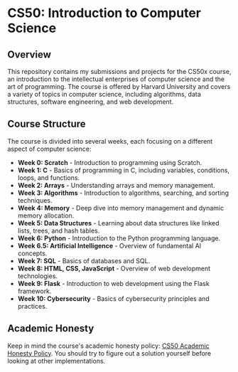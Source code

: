 # CS50: Introduction to Computer Science

## Overview

This repository contains my submissions and projects for the CS50x course, an introduction to the intellectual enterprises of computer science and the art of programming. The course is offered by Harvard University and covers a variety of topics in computer science, including algorithms, data structures, software engineering, and web development.

## Course Structure

The course is divided into several weeks, each focusing on a different aspect of computer science:

- **Week 0: Scratch** - Introduction to programming using Scratch.
- **Week 1: C** - Basics of programming in C, including variables, conditions, loops, and functions.
- **Week 2: Arrays** - Understanding arrays and memory management.
- **Week 3: Algorithms** - Introduction to algorithms, searching, and sorting techniques.
- **Week 4: Memory** - Deep dive into memory management and dynamic memory allocation.
- **Week 5: Data Structures** - Learning about data structures like linked lists, trees, and hash tables.
- **Week 6: Python** - Introduction to the Python programming language.
- **Week 6.5: Artificial Intelligence** - Overview of fundamental AI concepts.
- **Week 7: SQL** - Basics of databases and SQL.
- **Week 8: HTML, CSS, JavaScript** - Overview of web development technologies.
- **Week 9: Flask** - Introduction to web development using the Flask framework.
- **Week 10: Cybersecurity** - Basics of cybersecurity principles and practices.

## Academic Honesty

Keep in mind the course's academic honesty policy: [CS50 Academic Honesty Policy](https://cs50.harvard.edu/x/2024/honesty/). You should try to figure out a solution yourself before looking at other implementations.
